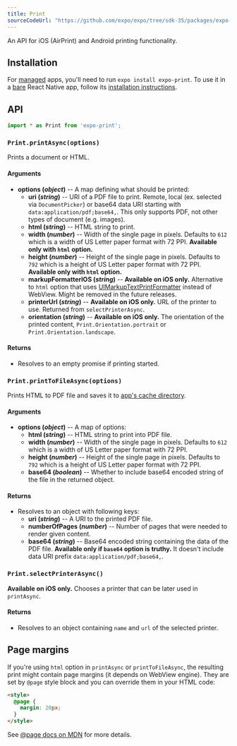 ```yaml
---
title: Print
sourceCodeUrl: "https://github.com/expo/expo/tree/sdk-35/packages/expo-print"
---
```


An API for iOS (AirPrint) and Android printing functionality.

## Installation

For [managed](../../introduction/managed-vs-bare/#managed-workflow) apps, you'll need to run `expo install expo-print`. To use it in a [bare](../../introduction/managed-vs-bare/#bare-workflow) React Native app, follow its [installation instructions](https://github.com/expo/expo/tree/master/packages/expo-print).

## API

```js
import * as Print from 'expo-print';
```

### `Print.printAsync(options)`

Prints a document or HTML.

#### Arguments

- **options (_object_)** -- A map defining what should be printed:
  - **uri (_string_)** -- URI of a PDF file to print. Remote, local (ex. selected via `DocumentPicker`) or base64 data URI starting with `data:application/pdf;base64,`. This only supports PDF, not other types of document (e.g. images).
  - **html (_string_)** -- HTML string to print.
  - **width (_number_)** -- Width of the single page in pixels. Defaults to `612` which is a width of US Letter paper format with 72 PPI. **Available only with `html` option.**
  - **height (_number_)** -- Height of the single page in pixels. Defaults to `792` which is a height of US Letter paper format with 72 PPI. **Available only with `html` option.**
  - **markupFormatterIOS (_string_)** -- **Available on iOS only.** Alternative to `html` option that uses [UIMarkupTextPrintFormatter](https://developer.apple.com/documentation/uikit/uimarkuptextprintformatter) instead of WebView. Might be removed in the future releases.
  - **printerUrl (_string_)** -- **Available on iOS only.** URL of the printer to use. Returned from `selectPrinterAsync`.
  - **orientation (_string_)** -- **Available on iOS only.** The orientation of the printed content, `Print.Orientation.portrait` or `Print.Orientation.landscape`.

#### Returns

- Resolves to an empty promise if printing started.

### `Print.printToFileAsync(options)`

Prints HTML to PDF file and saves it to [app's cache directory](../filesystem/#expofilesystemcachedirectory).

#### Arguments

- **options (_object_)** -- A map of options:
  - **html (_string_)** -- HTML string to print into PDF file.
  - **width (_number_)** -- Width of the single page in pixels. Defaults to `612` which is a width of US Letter paper format with 72 PPI.
  - **height (_number_)** -- Height of the single page in pixels. Defaults to `792` which is a height of US Letter paper format with 72 PPI.
  - **base64 (_boolean_)** -- Whether to include base64 encoded string of the file in the returned object.

#### Returns

- Resolves to an object with following keys:
  - **uri (_string_)** -- A URI to the printed PDF file.
  - **numberOfPages (_number_)** -- Number of pages that were needed to render given content.
  - **base64 (_string_)** -- Base64 encoded string containing the data of the PDF file. **Available only if `base64` option is truthy.** It doesn't include data URI prefix `data:application/pdf;base64,`.

### `Print.selectPrinterAsync()`

**Available on iOS only.** Chooses a printer that can be later used in `printAsync`.

#### Returns

- Resolves to an object containing `name` and `url` of the selected printer.

## Page margins

If you're using `html` option in `printAsync` or `printToFileAsync`, the resulting print might contain page margins (it depends on WebView engine).
They are set by `@page` style block and you can override them in your HTML code:

```html
<style>
  @page {
    margin: 20px;
  }
</style>
```

See [@page docs on MDN](https://developer.mozilla.org/en-US/docs/Web/CSS/@page) for more details.
